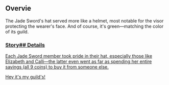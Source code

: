 <!-- title: Jade Sword Hat -->
<!-- quote: A worthy helmet for a knight -->
<!-- chapter: 0 -->
<!-- images: (Elizabeth wearing the Jade Sword Hat) -->
<!-- model: false -->

## Overvie

The Jade Sword's hat served more like a helmet, most notable for the visor protecting the wearer's face. And of course, it's green—matching the color of its guild.

### <u>Story## Details

Each Jade Sword member took pride in their hat, especially those like Elizabeth and Calli—the latter even went as far as spending her entire savings (all 9 coins) to buy it from someone else.

[Hey it's my guild's!](#embed:https://www.youtube.com/live/oPKmSO7XtoY?feature=shared&t=3275)
